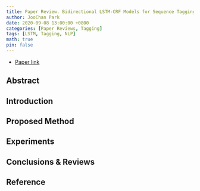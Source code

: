```yaml
---
title: Paper Review. Bidirectional LSTM-CRF Models for Sequence Tagging@arXiv' 2015
author: JooChan Park
date: 2020-09-08 13:00:00 +0800
categories: [Paper Reviews, Tagging]
tags: [LSTM, Tagging, NLP]
math: true
pin: false
---
```


- [Paper link](https://arxiv.org/abs/1508.01991)

## **Abstract**



## **Introduction**



## **Proposed Method**



## **Experiments**



## **Conclusions & Reviews**



## **Reference**
